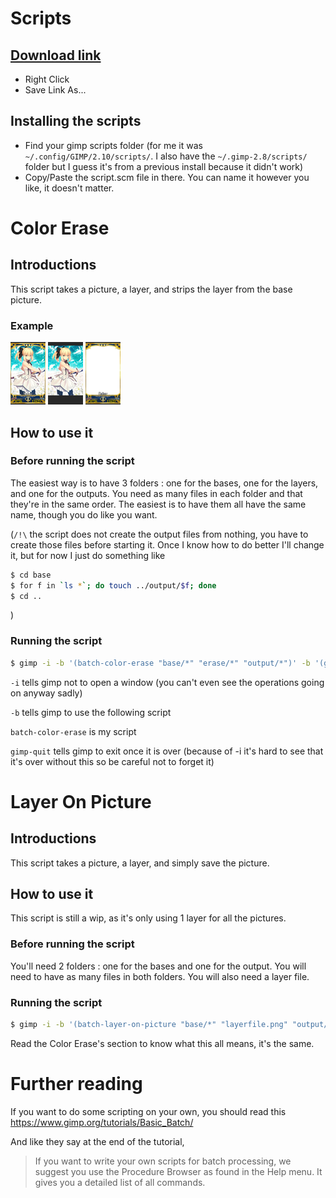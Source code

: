 Scripts
=======

## [Download link](https://raw.githubusercontent.com/Cesese/gimp-scripts/master/script.scm)

- Right Click
- Save Link As...

## Installing the scripts

- Find your gimp scripts folder
(for me it was `~/.config/GIMP/2.10/scripts/`.
I also have the `~/.gimp-2.8/scripts/` folder but I guess it's from a previous install because it didn't work)
- Copy/Paste the script.scm file in there.
You can name it however you like, it doesn't matter.


Color Erase
===========

## Introductions

This script takes a picture, a layer, and strips the layer from the base picture.

### Example

![base](.example/example_base.png)
![layer](.example/example_erase.png)
![output](.example/example_output.png)

## How to use it

### Before running the script

The easiest way is to have 3 folders : one for the bases, one for the layers, and one for the outputs.
You need as many files in each folder and that they're in the same order. The easiest is to have them all have the same name, though you do like you want.

(`/!\`
the script does not create the output files from nothing, you have to create those files before starting it.
Once I know how to do better I'll change it, but for now I just do something like

```bash
$ cd base
$ for f in `ls *`; do touch ../output/$f; done
$ cd ..
```

)

### Running the script

```bash
$ gimp -i -b '(batch-color-erase "base/*" "erase/*" "output/*")' -b '(gimp-quit 0)'
```

`-i`
tells gimp not to open a window (you can't even see the operations going on anyway sadly)

`-b`
tells gimp to use the following script

`batch-color-erase`
is my script

`gimp-quit`
tells gimp to exit once it is over
(because of -i it's hard to see that it's over without this so be careful not to forget it)

Layer On Picture
================

## Introductions

This script takes a picture, a layer, and simply save the picture.

## How to use it

This script is still a wip, as it's only using 1 layer for all the pictures.

### Before running the script

You'll need 2 folders : one for the bases and one for the output.
You will need to have as many files in both folders.
You will also need a layer file.

### Running the script

```bash
$ gimp -i -b '(batch-layer-on-picture "base/*" "layerfile.png" "output/*")' -b '(gimp-quit 0)'
```

Read the Color Erase's section to know what this all means, it's the same.

Further reading
===============

If you want to do some scripting on your own, you should read this https://www.gimp.org/tutorials/Basic_Batch/

And like they say at the end of the tutorial,
> If you want to write your own scripts for batch processing, we suggest you use the Procedure Browser as found in the Help menu. It gives you a detailed list of all commands.
